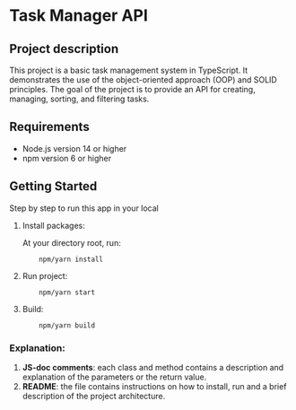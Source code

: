 # Task Manager API

## Project description

This project is a basic task management system in TypeScript. It demonstrates the use of the object-oriented approach (OOP) and SOLID principles. The goal of the project is to provide an API for creating, managing, sorting, and filtering tasks.

## Requirements

- Node.js version 14 or higher
- npm version 6 or higher

## Getting Started

Step by step to run this app in your local

1. Install packages: 

    At your directory root, run:

    ```
        npm/yarn install
    ```
2. Run project:

    ```
        npm/yarn start
    ```

3. Build:

    ```
        npm/yarn build
    ```

### Explanation:
1. **JS-doc comments**: each class and method contains a description and explanation of the parameters or the return value.
2. **README**: the file contains instructions on how to install, run and a brief description of the project architecture.
